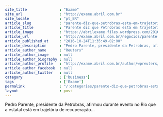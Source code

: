 ```yaml
---
site_title               : "Exame"
site_url                 : "http://exame.abril.com.br"
site_locale              : "pt_BR"
article_slug             : "parente-diz-que-petrobras-esta-em-trajetoria-de-recuperacao"
article_title            : "Parente diz que Petrobras está em trajetória de recuperação"
article_image            : "https://abrilexame.files.wordpress.com/2016/10/2016-09-30t145348z_148332843_d1beuehikaac_rtrmadp_3_brazil-politics-e1477316085487.jpg?quality=70&strip=all&w=1024"
article_url              : "http://exame.abril.com.br/negocios/parente-diz-que-petrobras-esta-em-trajetoria-de-recuperacao/"
article_published_at     : "2016-10-24T11:35:49-02:00"
article_description      : "Pedro Parente, presidente da Petrobras, afirmou durante evento no Rio que a estatal está em trajetória de recuperação..."
article_author_name      : "Reuters"
article_author_image     : null
article_author_biography : null
article_author_profile   : "http://exame.abril.com.br/author/wpreuters/"
article_author_facebook  : null
article_author_twitter   : null
category                 : ['business']
tags                     : ['Exame']
permalink                : "/:categories/parente-diz-que-petrobras-esta-em-trajetoria-de-recuperacao/"
layout                   : post
---
```


Pedro Parente, presidente da Petrobras, afirmou durante evento no Rio que a estatal está em trajetória de recuperação...
